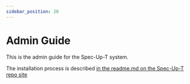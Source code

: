 ```yaml
---
sidebar_position: 20
---
```


# Admin Guide

This is the admin guide for the Spec-Up-T system.

The installation process is described [in the readme.md on the Spec-Up-T repo site](https://github.com/blockchainbird/spec-up-t/blob/master/readme.md)
